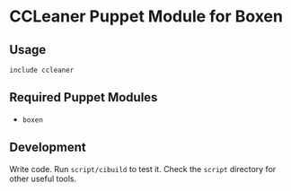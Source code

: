 # CCLeaner Puppet Module for Boxen

## Usage

```puppet
include ccleaner
```

## Required Puppet Modules

* `boxen`

## Development

Write code. Run `script/cibuild` to test it. Check the `script`
directory for other useful tools.
